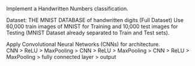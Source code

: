 Implement a Handwritten Numbers classification. 
 
Dataset: THE MNIST DATABASE of handwritten digits (Full Dataset) 
Use 60,000 train images of MNIST for Training and 10,000 test images for Testing (MNIST Dataset already separated to Train and Test sets).  

Apply Convolutional Neural Networks (CNNs) for architecture.  
CNN > ReLU > MaxPooling > CNN > ReLU > MaxPooling > CNN > ReLU > MaxPooling > fully connected layer > output